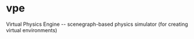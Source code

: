 # vpe
Virtual Physics Engine -- scenegraph-based physics simulator (for creating virtual environments)
